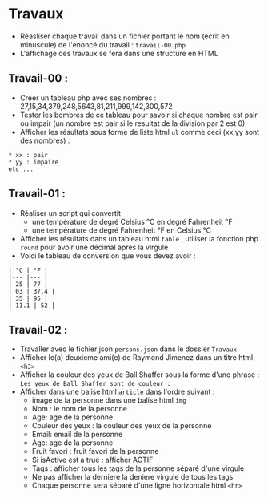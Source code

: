 # Travaux

- Réasliser chaque travail dans un fichier portant le nom (ecrit en minuscule) de l'enoncé du travail : `travail-00.php`
- L'affichage des travaux se fera dans une structure en HTML

## Travail-00 :

- Créer un tableau php avec ses nombres : 27,15,34,379,248,5643,81,211,999,142,300,572
- Tester les bombres de ce tableau pour savoir si chaque nombre est pair ou impair (un nombre est pair si le resultat de la division par 2 est 0)
- Afficher les résultats sous forme de liste html `ul` comme ceci (xx,yy sont des nombres) :

```
* xx : pair
* yy : impaire
etc ...
```

## Travail-01 : 

- Réaliser un script qui convertit 
   - une température de degré Celsius °C en degré Fahrenheit °F 
   - une température de degré Fahrenheit °F en Celsius °C 
- Afficher les résultats dans un tableau html `table` , utiliser la fonction php `round` pour avoir une décimal apres la virgule
- Voici le tableau de conversion que vous devez avoir :

```
| °C | °F |
|--- |--- |
| 25 | 77 |
| 03 | 37.4 |
| 35 | 95 |
| 11.1 | 52 |

```

## Travail-02 :

- Travaller avec le fichier json `persons.json` dans le dossier `Travaux`
- Afficher le(a) deuxieme ami(e) de Raymond Jimenez dans un titre html `<h3>`
- Afficher la couleur des yeux de Ball Shaffer sous la forme d'une phrase : `Les yeux de Ball Shaffer sont de couleur :`
- Afficher dans une balise html `article` dans l'ordre suivant :
	- image de la personne dans une balise html `img`
	- Nom : le nom de la personne
	- Age: age de la personne
	- Couleur des yeux : la couleur des yeux de la personne
	- Email: email de la personne
	- Age: age de la personne
	- Fruit favori : fruit favori de la personne
	- Si isActive est à true : afficher ACTIF
	- Tags : afficher tous les tags de la personne séparé d'une virgule
	- Ne pas afficher la derniere la deniere virgule de tous les tags
	- Chaque personne sera séparé d'une ligne horizontale html `<hr>` 

